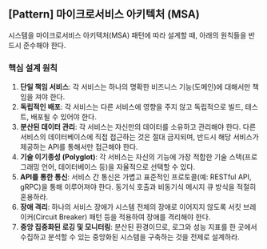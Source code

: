 ## [Pattern] 마이크로서비스 아키텍처 (MSA)

시스템을 마이크로서비스 아키텍처(MSA) 패턴에 따라 설계할 때, 아래의 원칙들을 반드시 준수해야 한다.

### 핵심 설계 원칙
1.  **단일 책임 서비스**: 각 서비스는 하나의 명확한 비즈니스 기능(도메인)에 대해서만 책임을 져야 한다.
2.  **독립적인 배포**: 각 서비스는 다른 서비스에 영향을 주지 않고 독립적으로 빌드, 테스트, 배포될 수 있어야 한다.
3.  **분산된 데이터 관리**: 각 서비스는 자신만의 데이터를 소유하고 관리해야 한다. 다른 서비스의 데이터베이스에 직접 접근하는 것은 절대 금지되며, 반드시 해당 서비스가 제공하는 API를 통해서만 접근해야 한다.
4.  **기술 이기종성 (Polyglot)**: 각 서비스는 자신의 기능에 가장 적합한 기술 스택(프로그래밍 언어, 데이터베이스 등)을 자율적으로 선택할 수 있다.
5.  **API를 통한 통신**: 서비스 간 통신은 가볍고 표준적인 프로토콜(예: RESTful API, gRPC)을 통해 이루어져야 한다. 동기식 호출과 비동기식 메시지 큐 방식을 적절히 혼용하라.
6.  **장애 격리**: 하나의 서비스 장애가 시스템 전체의 장애로 이어지지 않도록 서킷 브레이커(Circuit Breaker) 패턴 등을 적용하여 장애를 격리해야 한다.
7.  **중앙 집중화된 로깅 및 모니터링**: 분산된 환경이므로, 로그와 성능 지표를 한 곳에서 수집하고 분석할 수 있는 중앙화된 시스템을 구축하는 것을 전제로 설계하라.